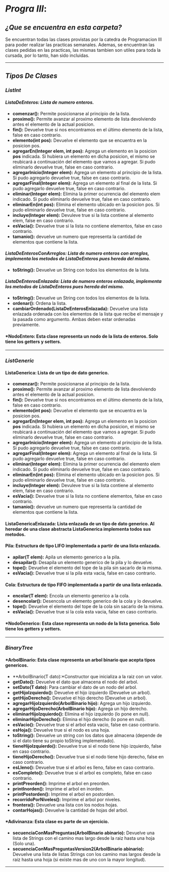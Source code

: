 # ***Progra III***: 

## ***¿Que se encuentra en esta carpeta?***
Se encuentran todas las clases provistas por la catedra de Programacion III para poder realizar las practicas semanales. Ademas, se encuentran las clases pedidas en las practicas, las mismas tambien son utiles para toda la cursada, por lo tanto, han sido incluidas.

___
## ***Tipos De Clases***
### ***ListInt***
#### ***ListaDeEnteros:** Lista de numero enteros.*
- **comenzar():** Permite posicionarse al principio de la lista.
- **proximo():** Permite avanzar al proximo elemento de lista devolviendo antes el elemento de la actual posicion.
- **fin():** Devuelve true si nos encontramos en el último elemento de la lista, false en caso contrario.
- **elemento(int pos):** Devuelve el elemento que se encuentra en la posicion pos.
- **agregarEn(Integer elem, int pos):** Agrega un elemento en la posicion **pos** indicada. Si hubiera un elemento en dicha posicion, el mismo se reubicará a continuación del elemento que
vamos a agregar. Si pudo eliminarlo devuelve true, false en caso contrario.
- **agregarInicio(Integer elem):** Agrega un elemento al principio de la lista. Si pudo agregarlo devuelve true, false en caso contrario.
- **agregarFinal(Integer elem):** Agrega un elemento al final de la lista. Si pudo agregarlo devuelve true, false en caso contrario.
- **eliminar(Integer elem):** Elimina la primer ocurrencia del elemento elem indicado. Si pudo eliminarlo devuelve true, false en caso contrario.
- **eliminarEn(int pos):** Elimina el elemento ubicado en la posicion pos. Si pudo eliminarlo devuelve true, false en caso contrario.
- **incluye(Integer elem):** Devuleve true si la lista contiene al elemento elem, false en caso contrario.
- **esVacia():** Devuelve true si la lista no contiene elementos, false en caso contrario.
- **tamanio():** devuelve un numero que representa la cantidad de elementos que contiene la lista.

#### ***ListaDeEnterosConArreglos:** Lista de numero enteros con arreglos, implementa los metodos de ListaDeEnteros pues hereda del mismo.*
- **toString():** Devuelve un String con todos los elementos de la lista.

#### ***ListaDeEnterosEnlazada:** Lista de numero enteros enlazada, implementa los metodos de ListaDeEnteros pues hereda del mismo.*
- **toString():** Devuelve un String con todos los elementos de la lista.
- **ordenar():** Ordena la lista.
- **cambiarOrdenado(ListaDeEnterosEnlazada):** Devuelve una lista enlazada ordenada con los elementos de la lista que recibe el mensaje y la pasada como argumento. Ambas deben estar ordenadas previamente.

#### ***NodoEntero:** Esta clase representa un nodo de la lista de enteros. Solo tiene los getters y setters.
___
### ***ListGeneric***
#### **ListaGenerica:** Lista de un tipo de dato generico.
- **comenzar():** Permite posicionarse al principio de la lista.
- **proximo():** Permite avanzar al proximo elemento de lista devolviendo antes el elemento de la actual posicion.
- **fin():** Devuelve true si nos encontramos en el último elemento de la lista, false en caso contrario.
- **elemento(int pos):** Devuelve el elemento que se encuentra en la posicion pos.
- **agregarEn(Integer elem, int pos):** Agrega un elemento en la posicion **pos** indicada. Si hubiera un elemento en dicha posicion, el mismo se reubicará a continuación del elemento que
vamos a agregar. Si pudo eliminarlo devuelve true, false en caso contrario.
- **agregarInicio(Integer elem):** Agrega un elemento al principio de la lista. Si pudo agregarlo devuelve true, false en caso contrario.
- **agregarFinal(Integer elem):** Agrega un elemento al final de la lista. Si pudo agregarlo devuelve true, false en caso contrario.
- **eliminar(Integer elem):** Elimina la primer ocurrencia del elemento elem indicado. Si pudo eliminarlo devuelve true, false en caso contrario.
- **eliminarEn(int pos):** Elimina el elemento ubicado en la posicion pos. Si pudo eliminarlo devuelve true, false en caso contrario.
- **incluye(Integer elem):** Devuleve true si la lista contiene al elemento elem, false en caso contrario.
- **esVacia():** Devuelve true si la lista no contiene elementos, false en caso contrario.
- **tamanio():** devuelve un numero que representa la cantidad de elementos que contiene la lista.

#### **ListaGenericaEnlazada:** Lista enlazada de un tipo de dato generico. Al heredar de una clase abstracta ListaGenerica implementa todos sus metodos.

#### **Pila:** Estructura de tipo LIFO implementada a partir de una lista enlazada.
- **apilar(T elem):** Apila un elemento generico a la pila.
- **desapilar():** Desapila un elemento generico de la pila y lo devuelve.
- **tope():** Devuelve el elemento del tope de la pila sin sacarlo de la misma.
- **esVacia():** Devuelve true si la pila esta vacia, false en caso contrario.

#### **Cola:** Estructura de tipo FIFO implementada a partir de una lista enlazada.
- **encolar(T elem):** Encola un elemento generico a la cola.
- **desencolar():** Desencola un elemento generico de la cola y lo devuelve.
- **tope():** Devuelve el elemento del tope de la cola sin sacarlo de la misma.
- **esVacia():** Devuelve true si la cola esta vacia, false en caso contrario.

#### ***NodoGenerico:** Esta clase representa un nodo de la lista generica. Solo tiene los getters y setters.

___
### ***BinaryTree***
#### ***ArbolBinario:** Esta clase representa un arbol binario que acepta tipos genericos.
- **ArbolBinario(T dato):*Constructor que inicializa a la raiz con un valor.
- **getDato():** Devuelve el dato que almacena el nodo del arbol.
- **setDato(T dato):** Para cambiar el dato de un nodo del arbol.
- **getHijoIzquierdo():** Devuelve el hijo izquierdo (Devuelve un arbol).
- **getHijoDerecho():** Devuelve el hijo derecho (Devuelve un arbol).
- **agregarHijoIzquierdo(ArbolBinario<T> hijo):** Agrega un hijo izquierdo.
- **agregarHijoDerecho(ArbolBinario<T> hijo):** Agrega un hijo derecho.
- **eliminarHijoIzquierdo():** Elimina el hijo izquierdo (lo pone en null).
- **eliminarHijoDerecho():** Elimina el hijo derecho (lo pone en null).
- **esVacio():** Devuelve true si el arbol esta vacio, false en caso contrario.
- **esHoja():** Devuelve true si el nodo es una hoja.
- **toString():** Devuelve un string con los datos que almacena (depende de si el dato tiene su propio toString implementado).
- **tieneHijoIzquierdo():** Devuelve true si el nodo tiene hijo izquierdo, false en caso contrario.
- **tieneHijoDerecho():** Devuelve true si el nodo tiene hijo derecho, false en caso contrario.
- **esLleno():** Devuelve true si el arbol es lleno, false en caso contrario.
- **esCompleto():** Devuelve true si el arbol es completo, false en caso contrario.
- **printPreorden():** Imprime el arbol en preorden.
- **printInorden():** Imprime el arbol en inorden.
- **printPostorden():** Imprime el arbol en postorden.
- **recorridoPorNiveles():** Imprime el arbol por niveles.
- **frontera():** Devuelve una lista con los nodos hojas.
- **contarHojas():** Devuelve la cantidad de hojas del arbol.

#### ***Adivinanza:** Esta clase es parte de un ejercicio.
- **secuenciaConMasPreguntas(ArbolBinario<String> abinario):** Devuelve una lista de Strings con el camino mas largo desde la raiz hasta una hoja (Solo una).
- **secuenciaConMasPreguntasVersion2(ArbolBinario<String> abinario):** Devuelve una lista de listas Strings con los camino mas largos desde la raiz hasta una hoja (si existe mas de uno con la mayor longitud).

___